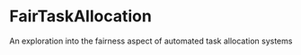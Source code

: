 # FairTaskAllocation
An exploration into the fairness aspect of automated task allocation systems
 
